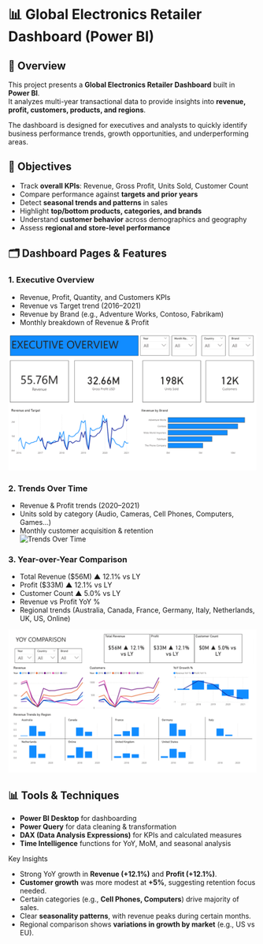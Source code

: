 # 📊 Global Electronics Retailer Dashboard (Power BI)

## 📌 Overview
This project presents a **Global Electronics Retailer Dashboard** built in **Power BI**.  
It analyzes multi-year transactional data to provide insights into **revenue, profit, customers, products, and regions**.  

The dashboard is designed for executives and analysts to quickly identify business performance trends, growth opportunities, and underperforming areas.



## 🎯 Objectives
- Track **overall KPIs**: Revenue, Gross Profit, Units Sold, Customer Count  
- Compare performance against **targets and prior years**  
- Detect **seasonal trends and patterns** in sales  
- Highlight **top/bottom products, categories, and brands**  
- Understand **customer behavior** across demographics and geography  
- Assess **regional and store-level performance**



## 🗂️ Dashboard Pages & Features

### 1. **Executive Overview**
- Revenue, Profit, Quantity, and Customers KPIs  
- Revenue vs Target trend (2016–2021)  
- Revenue by Brand (e.g., Adventure Works, Contoso, Fabrikam)  
- Monthly breakdown of Revenue & Profit

 ![Executive Overview](overview.PNG) 

### 2. **Trends Over Time**
- Revenue & Profit trends (2020–2021)  
- Units sold by category (Audio, Cameras, Cell Phones, Computers, Games…)  
- Monthly customer acquisition & retention  
![Trends Over Time](trends2020+.PNG)


### 3. **Year-over-Year Comparison**
- Total Revenue ($56M) ▲ 12.1% vs LY  
- Profit ($33M) ▲ 12.1% vs LY  
- Customer Count ▲ 5.0% vs LY  
- Revenue vs Profit YoY %  
- Regional trends (Australia, Canada, France, Germany, Italy, Netherlands, UK, US, Online)
  
![YoY Comparison](yoy.PNG)


## 📊 Tools & Techniques
- **Power BI Desktop** for dashboarding  
- **Power Query** for data cleaning & transformation  
- **DAX (Data Analysis Expressions)** for KPIs and calculated measures  
- **Time Intelligence** functions for YoY, MoM, and seasonal analysis  

Key Insights
- Strong YoY growth in **Revenue (+12.1%)** and **Profit (+12.1%)**.  
- **Customer growth** was more modest at **+5%**, suggesting retention focus needed.  
- Certain categories (e.g., **Cell Phones, Computers**) drive majority of sales.  
- Clear **seasonality patterns**, with revenue peaks during certain months.  
- Regional comparison shows **variations in growth by market** (e.g., US vs EU).

  
